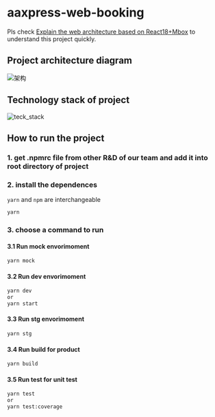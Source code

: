 # aaxpress-web-booking
Pls check [Explain the web architecture based on React18+Mbox](https://github.com/mominger/blog/issues/40) to understand this project quickly.


## Project architecture diagram
![架构](https://raw.githubusercontent.com/mominger/MyPublicFiles/master/img/20220623110814.png)

## Technology stack of project
![teck_stack](https://raw.githubusercontent.com/mominger/MyPublicFiles/master/img/20220623112750.png)


## How to run the project
### 1. get .npmrc file from other R&D of our team and add it into root directory of project
### 2. install the dependences
`yarn` and `npm` are interchangeable

```sh
yarn
```
### 3. choose a command to run
#### 3.1 Run mock envorimoment

```sh
yarn mock
```

#### 3.2 Run dev envorimoment

```sh
yarn dev 
or
yarn start
```

#### 3.3 Run stg envorimoment

```sh
yarn stg
```

#### 3.4 Run build for product

```sh
yarn build
```

#### 3.5 Run test for unit test

```sh
yarn test
or
yarn test:coverage
```
